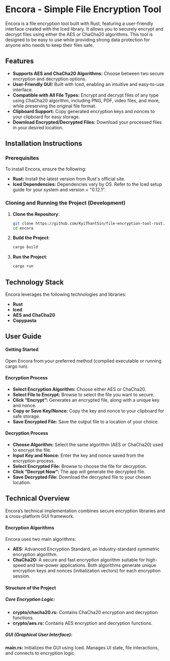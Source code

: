 # Encora - Simple File Encryption Tool
Encora is a file encryption tool built with Rust, featuring a user-friendly interface created with the Iced library. It allows you to securely encrypt and decrypt files using either the AES or ChaCha20 algorithms. This tool is designed to be easy to use while providing strong data protection for anyone who needs to keep their files safe.

## Features
- **Supports AES and ChaCha20 Algorithms:** Choose between two secure encryption and decryption options.
- **User-Friendly GUI:** Built with Iced, enabling an intuitive and easy-to-use interface.
- **Compatible with All File Types:** Encrypt and decrypt files of any type using ChaCha20 algorithm, including PNG, PDF, video files, and more, while preserving the original file format.
- **Clipboard Support:** Copy generated encryption keys and nonces to your clipboard for easy storage.
- **Download Encrypted/Decrypted Files:** Download your processed files in your desired location.

## Installation Instructions
### Prerequisites
To install Encora, ensure the following:

- **Rust:** Install the latest version from Rust's official site.
- **Iced Dependencies:** Dependencies vary by OS. Refer to the Iced setup guide for your system and version = "0.12.1".

### Cloning and Running the Project (Development)

1.  **Clone the Repository**:
    ```bash
    git clone https://github.com/KyiThantSin/file-encryption-tool-rust.git
    cd encora
    ```

2.  **Build the Project**:
    ```bash
    cargo build
    ```

3. **Run the Project**:
    ```bash
    cargo run
    ```
## Technology Stack
Encora leverages the following technologies and libraries:

- **Rust**
- **Iced**
- **AES and ChaCha20**
- **Copypasta**
  
## User Guide
#### Getting Started

Open Encora from your preferred method (compiled executable or running cargo run).
     
#### Encryption Process
- **Select Encryption Algorithm:** Choose either AES or ChaCha20.
- **Select File to Encrypt:** Browse to select the file you want to secure.
- **Click “Encrypt”:** Generates an encrypted file, along with a unique key and nonce.
- **Copy or Save Key/Nonce:** Copy the key and nonce to your clipboard for safe storage.
- **Save Encrypted File:** Save the output file to a location of your choice.
  
#### Decryption Process
- **Choose Algorithm:** Select the same algorithm (AES or ChaCha20) used to encrypt the file.
- **Input Key and Nonce:** Enter the key and nonce saved from the encryption process.
- **Select Encrypted File:** Browse to choose the file for decryption.
- **Click “Decrypt Now”:** The app will generate the decrypted file.
- **Save Decrypted File:** Download the decrypted file to your chosen location.

## Technical Overview
Encora’s technical implementation combines secure encryption libraries and a cross-platform GUI framework.

#### Encryption Algorithms
Encora uses two main algorithms:

- **AES:** Advanced Encryption Standard, an industry-standard symmetric encryption algorithm.
- **ChaCha20:** A secure and fast encryption algorithm suitable for high-speed and low-power applications.
Both algorithms generate unique encryption keys and nonces (initialization vectors) for each encryption session.

#### Structure of the Project
##### Core Encryption Logic:
- **crypto/chacha20.rs:** Contains ChaCha20 encryption and decryption functions.
- **crypto/aes.rs:** Contains AES encryption and decryption functions.
  
##### GUI (Graphical User Interface):
**main.rs:** Initializes the GUI using Iced. Manages UI state, file interactions, and connects to encryption logic.





